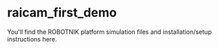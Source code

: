 # raicam_first_demo
You'll find the ROBOTNIK platform simulation files and installation/setup instructions here.
